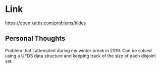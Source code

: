 # Link

https://open.kattis.com/problems/tildes

## Personal Thoughts

Problem that I attempted during my winter break in 2019. Can be solved using a UFDS data structure and keeping track of the size of each disjoint set.

